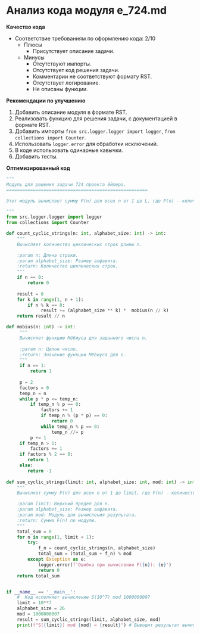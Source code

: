 # Анализ кода модуля e_724.md

**Качество кода**

-   Соответствие требованиям по оформлению кода: 2/10
    -   Плюсы
        -   Присутствует описание задачи.
    -   Минусы
        -   Отсутствуют импорты.
        -   Отсутствует код решения задачи.
        -   Комментарии не соответствуют формату RST.
        -   Отсутствует логирование.
        -   Не описаны функции.

**Рекомендации по улучшению**

1.  Добавить описание модуля в формате RST.
2.  Реализовать функцию для решения задачи, с документацией в формате RST.
3.  Добавить импорты `from src.logger.logger import logger`, `from collections import Counter`.
4.  Использовать `logger.error` для обработки исключений.
5.  В коде использовать одинарные кавычки.
6.  Добавить тесты.

**Оптимизированный код**

```python
"""
Модуль для решения задачи 724 проекта Эйлера.
=====================================================

Этот модуль вычисляет сумму F(n) для всех n от 1 до L, где F(n) - количество циклических строк длины n.

"""
from src.logger.logger import logger
from collections import Counter

def count_cyclic_strings(n: int, alphabet_size: int) -> int:
    """
    Вычисляет количество циклических строк длины n.

    :param n: Длина строки.
    :param alphabet_size: Размер алфавита.
    :return: Количество циклических строк.
    """
    if n == 0:
        return 0
    
    result = 0
    for k in range(1, n + 1):
        if n % k == 0:
             result += (alphabet_size ** k) *  mobius(n // k)
    return result // n

def mobius(n: int) -> int:
     """
     Вычисляет функцию Мёбиуса для заданного числа n.
    
     :param n: Целое число.
     :return: Значение функции Мёбиуса для n.
     """
     if n == 1:
         return 1
     
     p = 2
     factors = 0
     temp_n = n
     while p * p <= temp_n:
         if temp_n % p == 0:
             factors += 1
             if temp_n % (p * p) == 0:
                 return 0
             while temp_n % p == 0:
                 temp_n //= p
         p += 1
     if temp_n > 1:
         factors += 1
     if factors % 2 == 0:
        return 1
     else:
        return -1
    
def sum_cyclic_strings(limit: int, alphabet_size: int, mod: int) -> int:
    """
    Вычисляет сумму F(n) для всех n от 1 до limit, где F(n) - количество циклических строк длины n.

    :param limit: Верхний предел для n.
    :param alphabet_size: Размер алфавита.
    :param mod: Модуль для вычисления результата.
    :return: Сумма F(n) по модулю.
    """
    total_sum = 0
    for n in range(1, limit + 1):
        try:
            f_n = count_cyclic_strings(n, alphabet_size)
            total_sum = (total_sum + f_n) % mod
        except Exception as e:
            logger.error(f'Ошибка при вычислении F({n}): {e}')
            return 0
    return total_sum


if __name__ == '__main__':
    #  Код исполняет вычисление S(10^7) mod 1000000007
    limit = 10**7
    alphabet_size = 26
    mod = 1000000007
    result = sum_cyclic_strings(limit, alphabet_size, mod)
    print(f"S({limit}) mod {mod} = {result}") # Выводит результат вычисления
```